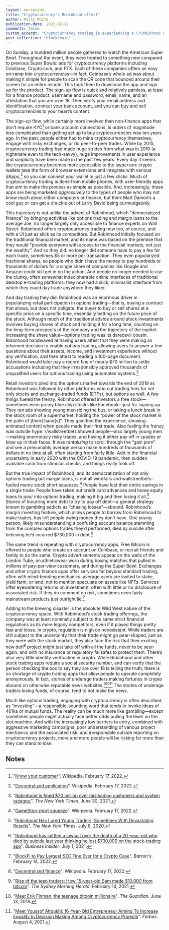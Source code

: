 ```yaml
---
layout: narrative
title: "Cryptocurrency's Robinhood effect"
author: Molly White
publication-date: 2022-02-17
comments: false
custom_excerpt: "Cryptocurrency trading is experiencing a \"Robinhood effect\", where lower barriers to entry are combining with aggressive marketing and outside hype to draw inadequately informed traders into what is described as \"investing\", but looks a lot more like gambling." 
post_collection: "blockchain"
---
```


On Sunday, a hundred million people gathered to watch the American Super Bowl. Throughout the event, they were treated to something new compared to previous Super Bowls: ads for cryptocurrency platforms including Coinbase, Crypto.com, and FTX. Each of these companies offers an easy on-ramp into cryptocurrencies—in fact, Coinbase’s whole ad was about making it simple for people to scan the QR code that bounced around their screen for an entire minute. This took them to download the app and sign up for the product. The sign-up flow is quick and relatively painless, at least for a finance product: username and password, email, name, and an attestation that you are over 18. Then verify your email address and identification, connect your bank account, and you can buy and sell cryptocurrencies to your heart’s content.

The sign-up flow, while certainly more involved than non-finance apps that don’t require KYC[^fn7] or bank account connections, is orders of magnitude less complicated than getting set up to buy cryptocurrencies was ten years ago. In the past, people either had to mine cryptocurrency themselves, engage with risky exchanges, or do peer-to-peer trades. While by 2015, cryptocurrency trading had made huge strides from what was in 2010 (a nightmare even to the tech-savvy), huge improvements in user experience and simplicity have been made in the past few years. Every day it seems like cryptocurrency becomes more accessible to the layperson: crypto wallets take the form of browser extensions and integrate with various dApps,[^fn8] so you can connect your wallet in just a few clicks. Much of cryptocurrency trading is done from mobile phones, with user-friendly apps that aim to make the process as simple as possible. And, increasingly, these apps are being marketed *aggressively* to the types of people who may not know much about either computers or finance, but think Matt Damon’s a cool guy or can get a chuckle out of Larry David being curmudgeonly.

This trajectory is not unlike the advent of Robinhood, which “democratized finance” by bringing activities like options trading and margin loans to the average Joe, no longer largely only accessible to finance experts on Wall Street. Robinhood offers cryptocurrency trading now too, of course, and with a UI just as slick as its competitors. But Robinhood initially focused on the traditional financial market, and its name was based on the premise that they would "provide everyone with access to the financial markets, not just the wealthy”. And so they did: no longer did someone have to pay a fee for each trade, sometimes $5 or more per transaction. They even popularized fractional shares, so people who didn’t have the money to pay hundreds or thousands of dollars for a single share of companies like Google and Amazon could still get in on the action. And people no longer needed to use the clunky, often somewhat indecipherable online interfaces of traditional desktop e-trading platforms: they now had a slick, minimalist interface from which they could day trade anywhere they liked.

And day trading they did: Robinhood was an enormous driver in popularizing retail participation in options trading—that is, buying a contract that allows, but does not obligate, the buyer to buy or sell shares at a specific price on a specific time, essentially betting on the future price of the stock. Although much of the traditional advice around stock investments involves buying shares of stock and holding it for a long time, counting on the long-term prospects of the company and the trajectory of the market increasing the share value—options trading was its daredevil cousin. Robinhood handwaved at having users attest that they were making an informed decision to enable options trading, allowing users to answer a few questions about their assets, income, and investment experience without any verification, and then attest to reading a 100-page document. Robinhood would later pay a record fine of nearly $70 million to settle accusations including that they irresponsibly approved thousands of unqualified users for options trading using automated systems.[^fn9]  

Retail investors piled into the options market towards the end of 2019 as Robinhood was followed by other platforms who cut trading fees for not only stocks and exchange-traded funds (ETFs), but options as well. A few things fueled the frenzy. Robinhood offered investors a free stock—sometimes even pricey blue chip stocks like Facebook—just for signing up. They ran ads showing young men riding the bus, or taking a lunch break in the stock room of a supermarket, holding the “power of the stock market in the palm of [their] hand[s]”.  They gamified the experience, showing animated confetti when people made their first trade. Also fueling the frenzy was outside hype: r/wallstreetbets showed people—also largely young men—making enormously risky trades, and having it either pay off in spades or blow up in their faces. It was *tantalizing* to scroll through the “gain porn” and see a presumably average person make hundreds of thousands of dollars in no time at all, often starting from fairly little. Add in the financial uncertainty in early 2020 with the COVID-19 pandemic, then sudden available cash from stimulus checks, and things really took off. 

But the true impact of Robinhood, and its democratization of not only options trading but margin loans, is not all windfalls and wallstreetbets-fueled meme stock short squeezes.[^fn10] People have lost their entire savings in a single trade. People have taken out credit card advances and home equity loans to pour into options trading, making it big and then losing it all.[^fn1] Stories of incurring more debt to try to pay off debt—a general strategy known to gambling addicts as “chasing losses”—abound. Robinhood’s margin investing feature, which allows people to borrow from Robinhood to make trades, has left people owing money they don't have. One young person, likely misunderstanding a confusing account balance stemming from the complex options trades they’d performed, died by suicide after believing he’d incurred $730,000 in debt.[^fn2]

The same trend is repeating with cryptocurrency apps. Free Bitcoin is offered to people who create an account on Coinbase, or recruit friends and family to do the same. Crypto advertisements appear on the walls of the London Tube, on athleticwear worn during boxing matches that pulled in millions of pay-per-view customers, and during the Super Bowl. Exchanges and other crypto finance apps offer services far beyond standard trading, often with mind-bending mechanics: average users are invited to stake, yield farm, or lend, not to mention speculate on assets like NFTs. Services offer eyewatering returns on investment, often with little or no disclosure of associated risk. If they do comment on risk, sometimes even fairly mainstream products just outright lie.[^fn3] 

Adding to the brewing disaster is the absolute Wild West nature of the cryptocurrency space. With Robinhood’s stock trading offerings, the company was at least nominally subject to the same strict financial regulations as its more legacy competitors, even if it played things pretty fast and loose. In crypto, regulation is nigh on nonexistent. While traders are still subject to the uncertainty that their trade might go pear-shaped, just as they were with the stock market, they also face the risk that their exciting new defi[^fn11] project might just take off with all the funds, never to be seen again, and with no insurance or regulatory failsafes to protect them. There’s also very little identity verification in crypto. While Robinhood and other stock trading apps require a social security number, and can verify that the person checking the box to say they are over 18 is telling the truth, there is no shortage of crypto trading apps that allow people to operate completely anonymously. In fact, stories of underage traders making fortunes in crypto abound on otherwise reputable news websites.[^fn4][^fn5][^fn6] The stories of underage traders _losing_ funds, of course, tend to not make the news.

Much like options trading, engaging with cryptocurrency is often described as “investing”—a responsible-sounding word that tends to invoke ideas of 401ks or mutual funds. The reality can be much more like gambling—except sometimes people might actually face better odds pulling the lever on the slot machine. And with the increasingly low barriers to entry, combined with aggressive marketing campaigns, poor understanding of various project mechanics and the associated risk, and irresponsible outside reporting on cryptocurrency projects, more and more people will be risking far more than they can stand to lose.

## Notes

[^fn1]: "[Robinhood Has Lured Young Traders, Sometimes With Devastating Results](https://www.nytimes.com/2020/07/08/technology/robinhood-risky-trading.html)". _The New York Times_. July 8, 2020.
[^fn2]: "[Robinhood has settled a lawsuit over the death of a 20-year-old who died by suicide last year thinking he lost $730,000 on the stock-trading app](https://www.businessinsider.com/robinhood-settled-suit-suicide-20-year-old-trader-alex-kearns-2021-7)". _Business Insider_. July 1, 2021.
[^fn3]: "[BlockFi to Pay Largest SEC Fine Ever for a Crypto Case](https://www.barrons.com/articles/blockfi-largest-sec-fine-crypto-case-51644855079)". _Barron's_. February 14, 2022.
[^fn4]: "[Rise of the teen traders: How 15-year-old Sam made $10,000 from bitcoin](https://www.smh.com.au/national/rise-of-the-teen-traders-how-15-year-old-sam-made-10-000-from-bitcoin-20210212-p57226.html)". _The Sydney Morning Herald_. February 14, 2021.
[^fn5]: "[Meet Erik Finman, the teenage bitcoin millionaire](https://www.theguardian.com/technology/2018/jun/13/meet-erik-finman-the-teenage-bitcoin-millionaire)". _The Guardian_. June 13, 2018.
[^fn6]: "[Meet Youssof Altoukhi: 16-Year-Old Entrepreneur Aiming To Increase Equality In Decision Making Among Cryptocurrency Projects](https://www.forbes.com/sites/tommywilliams1/2021/08/04/meet-youssof-altoukhi-16-year-old-entrepreneur-aiming-to-increase-equality-in-decision-making-among-cryptocurrency-projects/?sh=5bcd809b4d1f)". _Forbes_. August 4, 2021.
[^fn7]: "[Know your customer](https://en.wikipedia.org/wiki/Know_your_customer)". Wikipedia. February 17, 2022.
[^fn8]: "[Decentralized application](https://en.wikipedia.org/wiki/Decentralized_application)". Wikipedia. February 17, 2022.
[^fn9]: "[Robinhood is fined $70 million over misleading customers and system outages.](https://www.nytimes.com/2021/06/30/technology/robinhood-fined-misleading-customers.html)". _The New York Times_. June 30, 2021.
[^fn10]: "[GameStop short squeeze](https://en.wikipedia.org/wiki/GameStop_short_squeeze)". Wikipedia. February 17, 2022.
[^fn11]: "[Decentralized finance](https://en.wikipedia.org/wiki/Decentralized_finance)". Wikipedia. February 17, 2022.